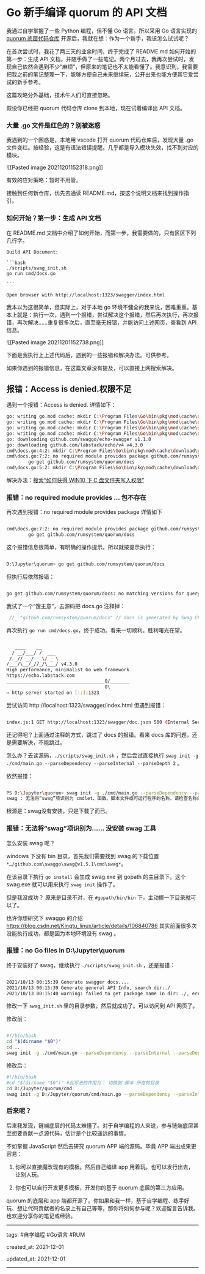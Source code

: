 # Go 新手编译 quorum 的 API 文档

我通过自学掌握了一些 Python 编程，但不懂 Go 语言。所以采用 Go 语言实现的 [quorum 底层代码仓库](https://github.com/rumsystem/quorum) 开源后，我就在想：作为一个新手，我该怎么试试呢？

在首次尝试时，我花了两三天的业余时间，终于完成了 README.md 如何开始的第一步：生成 API 文档，并随手做了一些笔记。两个月过去，我再次尝试时，发现自己依然会遇到不少“麻烦”，但原来的笔记也不太能看懂了。我意识到，我需要把我之前的笔记整理一下，能够方便自己未来继续玩，公开出来也能方便其它爱尝试的新手参考。

这篇攻略分外基础，技术牛人们可直接忽略。

假设你已经把 quorum 代码仓库 clone 到本地，现在试着编译出 API 文档。

### 大量 .go 文件是红色的？别被迷惑

我遇到的一个困惑是，本地用 vscode 打开 quorum 代码仓库后，发现大量 .go 文件变红。按经验，这是有语法错误提醒。几乎都是导入模块失效，找不到对应的模块。

![[Pasted image 20211201152318.png]]

有效的应对策略：暂时不用管。

接触到任何新仓库，优先去通读 README.md，按这个说明文档来找到操作指引。

### 如何开始？第一步：生成 API 文档

在 README.md 文档中介绍了如何开始，而第一步，我需要做的，只有区区下列几行字。

    Build API Document:

    ```bash
    ./scripts/swag_init.sh
    go run cmd/docs.go

    ```

    Open browser with http://localhost:1323/swagger/index.html

我本以为这很简单，但实际上，对于本地 go 环境不健全的我来说，困难重重。基本上就是：执行一次，遇到一个报错，尝试解决这个报错，然后再次执行，再次报错，再次解决……重复很多次后，直至毫无报错，并能访问上述网页，查看到 API 信息。

![[Pasted image 20211201152738.png]]

下面是我执行上上述代码后，遇到的一些报错和解决办法。可供参考。

如果你遇到的报错信息，在这篇文章没有提及，可以直接上网搜索解决。

## 报错：Access is denied.权限不足

遇到一个报错：Access is denied. 详情如下：

```bash
go: writing go.mod cache: mkdir C:\Program Files\Go\bin\pkg\mod\cache\download\github.com\prometheus: Access is denied.
go: writing go.mod cache: mkdir C:\Program Files\Go\bin\pkg\mod\cache\download\google.golang.org: Access is denied.
go: writing go.mod cache: mkdir C:\Program Files\Go\bin\pkg\mod\cache\download\github.com\prometheus: Access is denied.
go: writing go.mod cache: mkdir C:\Program Files\Go\bin\pkg\mod\cache\download\github.com\prometheus: Access is denied.
go: downloading github.com/swaggo/echo-swagger v1.1.0
go: downloading github.com/labstack/echo/v4 v4.3.0
cmd\docs.go:4:2: mkdir C:\Program Files\Go\bin\pkg\mod\cache\download\github.com\labstack: Access is denied.
cmd\docs.go:7:2: no required module provides package github.com/rumsystem/quorum/docs; to add it:
        go get github.com/rumsystem/quorum/docs
cmd\docs.go:5:2: mkdir C:\Program Files\Go\bin\pkg\mod\cache\download\github.com\swaggo: Access is denied.

```

解决办法：[搜索“如何获得 WIN10 下 C 盘文件夹写入权限”](https://jingyan.baidu.com/article/60ccbceb44a70064cab197af.html)


### 报错：no required module provides ... 包不存在

再次遇到报错：no required module provides package 详情如下 

```bash

cmd\docs.go:7:2: no required module provides package github.com/rumsystem/quorum/docs; to add it:
        go get github.com/rumsystem/quorum/docs

```

这个报错信息很简单，有明确的操作提示。所以就按提示执行：

```bash

D:\Jupyter\quorum> go get github.com/rumsystem/quorum/docs

```

但执行后依然报错：

```bash

go get github.com/rumsystem/quorum/docs: no matching versions for query "upgrade"

```

我试了一个“馊主意”，去源码把 docs.go 注释掉：

```go
 //_ "github.com/rumsystem/quorum/docs" // docs is generated by Swag CLI, you have to import it.

```

再次执行 `go run cmd/docs.go`，终于成功。看来一切顺利。胜利曙光在望。

```bash

   ____    __
  / __/___/ /  ___
 / _// __/ _ \/ _ \
/___/\__/_//_/\___/ v4.3.0
High performance, minimalist Go web framework
https://echo.labstack.com
____________________________________O/_______
                                    O\
⇨ http server started on [::]:1323

```

尝试访问 http://localhost:1323/swagger/index.html 但遇到报错：

```bash

index.js:1 GET http://localhost:1323/swagger/doc.json 500 (Internal Server Error)

```

还记得吧？上面通过注释的方式，跳过了 docs 的报错。看来 docs 库的问题，还是需要解决，不能跳过。

怎么办？去读源码，`./scripts/swag_init.sh` ，然后尝试直接执行 `swag init -g ./cmd/main.go --parseDependency --parseInternal --parseDepth 2` 。

依然报错：

```bash

PS D:\Jupyter\quorum> swag init -g ./cmd/main.go --parseDependency --parseInternal --parseDepth 2
swag : 无法将“swag”项识别为 cmdlet、函数、脚本文件或可运行程序的名称。请检查名称的拼写，如果包括路径，请确保路径正确，然后再试一次。

```

根源是：swag没有安装，只是下载了而已。

### 报错：无法将“swag”项识别为…… 没安装 swag 工具

怎么安装 swag 呢？

windows 下没有 bin 目录，首先我们需要找到 swag 的下载位置 `*…/github.com\swaggo\swag@v1.5.1\cmd\swag*`。

在该目录下执行 `go install` 会生成 swag.exe 到 gopath 的主目录下。这个 swag.exe 就可以用来执行 `swag init` 操作了。

但是我没成功？ 原来是目录不对，在 `#gopath/bin/bin` 下，主动挪一下目录就可以了。

也许你想研究下 swaggo 的介绍 https://blog.csdn.net/Kingtu_linux/article/details/106840786 其实前面很多次没能执行成功，都是因为本地环境没有 swag 。

### 报错：no Go files in D:\Jupyter\quorum 

终于安装好了 swag，继续执行 `./scripts/swag_init.sh` ，还是报错：

```bash

2021/10/13 00:15:39 Generate swagger docs....
2021/10/13 00:15:39 Generate general API Info, search dir:./
2021/10/13 00:15:40 warning: failed to get package name in dir: ./, error: execute go list command, exit status 1, stdout:, stderr:no Go files in D:\Jupyter\quorum

```

修改一下 `swag_init.sh` 里的目录参数，然后就成功了。可以访问到 API 网页了。


修改前：

```sh

#!/bin/bash
cd "$(dirname "$0")"
cd ..
swag init -g ./cmd/main.go --parseDependency --parseInternal --parseDepth 2


```

修改后：

```sh
#!/bin/bash
#cd "$(dirname "$0")" #此写法的作用为： 切换到 脚本 所在的目录
cd D:/Jupyter/quorum/cmd
swag init -g D:/Jupyter/quorum/cmd/main.go --parseDependency --parseInternal --parseDepth 2

```

### 后来呢？

后来我发现，链端底层的代码太难懂了。对于自学编程的人来说，参与链端底层甚至想要贡献一点源代码，估计是个比较遥远的事情。

不如掌握 JavaScript 然后去研究 quorum APP 端的源码。毕竟 APP 端出成果更容易：

1) 你可以直接魔改现有的模板。然后自己编译 app 用着玩。也可以发行出去，让别人玩。

2) 你也可以自行开发更多模板，开发你的基于 quorum 底层的第三方应用。

quorum 的底层和 app 端都开源了。你如果和我一样，基于自学编程、练手好玩、想让代码贡献者的名录上有自己等等，那你将如何参与呢？欢迎留言告诉我。也欢迎分享你的笔记或经验。

---

tags: #自学编程 #Go语言 #RUM 

created_at: 2021-12-01

updated_at: 2021-12-01

---